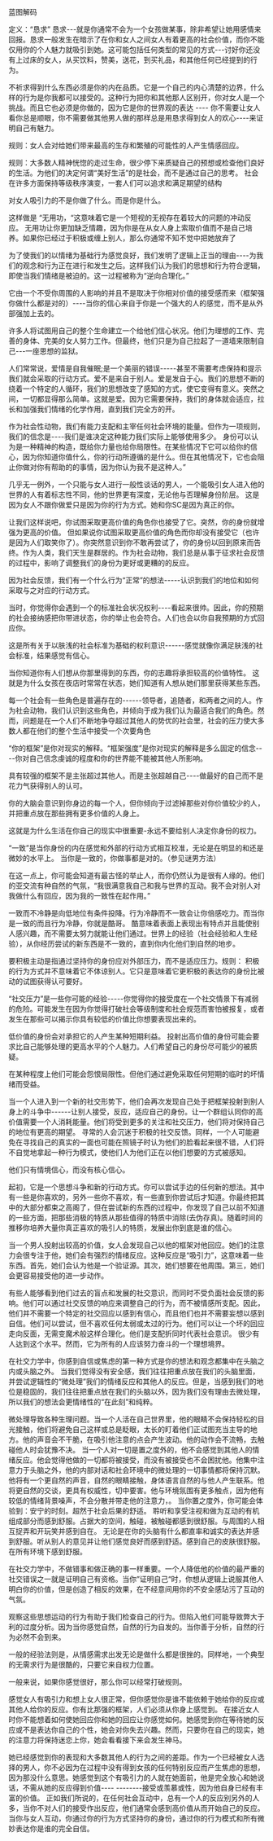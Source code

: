 蓝图解码


定义：“恳求”
恳求---就是你通常不会为一个女孩做某事，除非希望让她用感情来回报。恳求一般发生在暗示了在你和女人之间女人有着更高的社会价值，而你不能仅用你的个人魅力就吸引到她。这可能包括任何类型的常见的方式---讨好你还没有上过床的女人，从买饮料，赞美，送花，到买礼品，和其他任何已经提到的行为。

不祈求得到什么东西必须是你的内在品质。它是一个自己的内心清楚的边界，什么样的行为是你我都可以接受的。这种行为把你和其他那人区别开，你对女人是一个挑战。而且它也必须是你做的，因为它是你的世界观的表达 ---- 你不需要让女人看你总是顺眼，你不需要做其他男人做的那样总是用恳求得到女人的欢心----来证明自己有魅力。

规则：女人会对给她们带来最高的生存和繁殖的可能性的人产生情感回应。

规则：大多数人精神恍惚的走过生命，很少停下来质疑自己的预想或检查他们良好的生活。为他们的决定何谓“美好生活”的是社会，而不是通过自己的思考。
社会在许多方面保持等级秩序演变，一套人们可以追求和满足期望的结构

对女人吸引力的不是你做了什么。而是你是什么。

这样做是 “无用功，“这意味着它是一个短视的无视存在着较大的问题的冲动反应。
无用功让你更加缺乏情趣，因为你是在从女人身上索取价值而不是自己培养。如果你已经过于积极或缠上别人，那么你通常不知不觉中把她放弃了

为了使我们的以情绪为基础行为感觉良好，我们发明了逻辑上正当的理由----为我们的观念和行为正在进行和发生之后。这样我们认为我们的思想和行为符合逻辑，即使当我们情绪是被迫的。这一过程被称为“逆向合理化。”

它由一个不受你周围的人影响的并且不是取决于你相对价值的接受感而来（框架强你做什么都是对的）----当你的信心来自于你是一个强大的人的感觉，而不是从外部强加上去的。

许多人将试图用自己的整个生命建立一个给他们信心状况。他们为理想的工作、完善的身体、完美的女人努力工作。但最终，他们只是为自己拉起了一道墙来限制自己---一座思想的监狱。

人们常常说，爱情是自我催眠;是一个美丽的错误-----甚至不需要考虑保持和提示我们就会采取的行动方式。爱不是来自于别人。爱是发自于心。我们的思想不断的绕着一个特定的人循环，我们的思想改变了感知的方式，使它变得有意义。突然之间，一切都显得那么简单。这就是爱。因为它需要保持，我们的身体就会适应，拉长和加强我们情绪的化学作用，直到我们完全方的开。

作为社会性动物，我们有能力支配和主宰任何社会环境的能量。但作为一项规则，我们的信念是----我们是谁决定这种能力我们实际上能够使用多少。
身份可以认为是一种精神的构造，既给你力量也给你局限性。在某些情况下它可以给你的信心，因为你知道你值什么，你的行动所遵循的是什么。但在其他情况下，它也会阻止你做对你有帮助的的事情，因为你认为我不是这种人。”

几乎无一例外，一个只能与女人进行一般性谈话的男人，一个能吸引女人进入他的世界的人有着标志性不同，他的世界更有深度，无论他与否理解身份阶层。
这是因为女人不跟你做爱只是因为你的行为方式。她和你SC是因为真正的你。

让我们这样说吧，你试图采取更高价值的角色你也接受了它。突然，你的身份就增强为更高的价值。
但如果说你试图采取更高价值的角色而你却没有接受它（也许是因为人们取笑你了）。你突然意识到你不敢再尝试了，你的身份以回到原来而告终。作为人类，我们天生是群居的。作为社会动物，我们总是从事于征求社会反馈的过程中，影响了调整我们的身份为更好或更糟的的反应。

因为社会反馈，我们有一个什么行为“正常”的想法-----认识到我们的地位和如何采取与之对应的行动方式。

当时，你觉得你会遇到一个的标准社会状况权利----看起来很帅。因此，你的预期的社会接纳感把你带进状态，你的举止也会符合。人们也会以你自我预期的方式回应你。

这是所有关于以肤浅的社会标准为基础的权利意识------感觉就像你满足肤浅的社会标准，结果感觉有信心。

当你知道你有人们想从你那里得到的东西，你的志趣将承担较高的价值特性。
这就是为什么女孩在夜店时常常在状态，她们知道有人想从她们那里获得某些东西。

每一个社会有一些角色是普遍存在的------领导者，追随者，和两者之间的人。作为社会动物，我们认识到这些角色，并倾向于成为我们认为最适合我们的角色。然而，问题是在一个人们不断地争夺超过其他人的势优的社会里，社会的压力使大多数人都在他们的整个生活中接受一个次要角色

“你的框架”是你对现实的解释。“框架强度”是你对现实的解释是多么固定的信念----你对自己信念虔诚的程度和你的世界能不能被其他人所影响。

具有较强的框架不是主张超过其他人。而是主张超越自己----做最好的自己而不是花力气获得别人的认可。

你的大脑会意识到你身边的每一个人，但你倾向于过滤掉那些对你价值较少的人，并把重点放在那些拥有更多价值的人身上。

这就是为什么生活在你自己的现实中很重要-永远不要给别人决定你身份的权力。

“一致”是当你身份的内在感觉和外部的行动方式相互校准，无论是在明显的和还是微妙的水平上。
当你是一致的，你做事都是对的。（参见谜男方法）

在这一点上，你可能会知道有最古怪的举止人，而你仍然认为是很有人缘的。他们的亚交流有种自然的气氛，“我很满意我自己和我与世界的互动。我不会对别人对我做什么有回应，因为我的一致性在起作用。”

一致而不冷静是向低地位有条件投降。行为冷静而不一致会让你倍感吃力。而当你是一致的而且行为冷静，你就是酷哥。
酷意味着表面上表现出有特点并且能使别人感兴趣，而不需要太努力就能让他们通过。世界上的经验（社会经验和人生经验），从你经历尝试的新东西是不一致的，直到你内化他们到自然的地步。

要积极主动是指通过坚持你的身份应对外部压力，而不是适应压力。规则：
积极的行为方式并不意味着它不体谅别人。它只是意味着它更积极的表达你的身份比被动的试图获得认可要好。

“社交压力”是一些你可能的经验-----你觉得你的接受度在一个社交情景下有减弱的危险。可能发生在因为你觉得打破社会等级制度和社会规范而害怕被报复，或者发生在那些可以揭示你具有较低的价值比你想要表现出来的。

低价值的身份会对承担它的人产生某种短期利益。
投射出高价值的身份可能会要求比自己能够处理的更高水平的个人魅力。人们希望自己的身份尽可能少的被质疑。

在某种程度上他们可能会怨恨局限性。但他们通过避免采取任何短期的临时的坏情绪而受益。

当一个人进入到一个新的社交形势下，他们会再次发现自己处于把框架投射到别人身上的斗争中------让别人接受，反应，适应自己的身份。让一个群组认同你的高价值需要一个人消耗能量。他们将受到更多的关注和社交压力，他们将对保持自己的地位有更高的期望。
寻常的人会沉迷于积极的社交反馈。同样，一个人可能避免在寻找自己的真实的一面也可能在照镜子时认为他们的脸看起来很不错，人们将不自觉地拿起一种行为模式，使他们人为他们正在以他们想要的方式被感知。

他们只有情境信心，而没有核心信心。

起初，它是一个思想斗争和新的行动方式。你可以尝试手边的任何新的想法。其中有一些是你喜欢的，另外一些你不喜欢，有一些直到你尝试后才知道。你最终把其中的大部分都束之高阁了，但在尝试新的东西的过程中，你发现了自己以前不知道的一些方面，把那些消极的特质从那些值得的特质中消除(去伪存真)。随着时间的推移你培养大量你真正喜欢的吸引人的特质，发展出你到底是谁的信心。

当一个男人投射出较高的价值，女人会发现自己以他的框架对他回应。她们的注意力会很专注于他，她们会有强烈的情绪反应。这种反应是“吸引力”，这意味着一些东西。首先，她们会认为他是一个验证源。其次，她们想要在他周围。第三，她们会更容易接受他的进一步动作。

有些人能够看到他们过去的盲点和发展的社交意识，而同时不受负面社会反馈的影响。他们可以通过社交反馈的响应来调整自己的行为，而不被情感所支配。因此，他们并不需要一个特定的社交回应以感到有信心，而且他们也并不需要妄想以感到自信。他们可以尝试，但不喜欢任何太弱或太过的行为。他们可以让一个坏的回应走向反面，无需变魔术般这样合理化。他们是支配折同时代表社会意识。
很少有人达到这个水平。然而，它为所有的人应该努力奋斗的一个理想境界。

在社交力学中，你感到自信或焦虑的第一种方式是你的想法和观念都集中在头脑之内或头脑之外。
当我们觉得没有安全感，我们往往把重点放在我们的头脑里面，并尝试逻辑性的“微处理”我们的情绪反应和其他人的反应。但是，当感到我们的地位是稳固的，我们往往把重点放在我们的头脑以外，因为我们没有理由去微处理，所以我们的想法会更情绪性的“在此刻”和纯粹。

微处理导致各种生理问题。当一个人活在自己世界里，他的眼睛不会保持轻松的目光接触，他们将避免自己这样或总是眨眼，太长的盯着他们正试图充当主导的地方。他的声音会不干脆，在吸引他注意的点会产生波动。他的动作会不流畅，去触碰他人时会犹豫不决。
当一个人对一切是置之度外的，他不会感觉到其他人的情绪反应。他会觉得他做的一切都将被接受，而没有被接受也不会困扰他。他集中注意力于头脑之外，他的内部对话和社会环境中的微处理的一切事情都将保持沉默。他将有一个更自然的声音，自然的眼睛接触，身体语言自然的与他人产生联系。他将更自然的交谈，更具有权威性，切中要害。他与环境氛围有更多触点，因为他有较低的情绪背景噪声，不会分散并带走他的注意力，。
当你置之度外，你可能会体验到：安宁的时刻。超然于社会后果的舒适。
聆听和享受注视和做为互动的有机组成部分而感到舒服。占据大的空间，触碰，被触碰都感到很舒服。与周围的人相互捉弄和开玩笑并感到自在。
无论是在你的头脑有什么都直率和诚实的表达并感到舒服。听从别人的意见并让他们感觉良好而感到舒适。感到自己的皮肤很舒服。在所有环境下感到舒服。

在社交力学中，不做错事和做正确的事一样重要。一个人降低他的价值的最严重的社交错误之一就是证明自己有资格。当你”证明自己“时，你想从逻辑上说服其他人明白你的价值，但是创造了相反的效果，在不经意间用你的不安全感玷污了互动的气氛。

观察这些思想运动的行为有助于我们检查自己的行为。但陷入他们可能导致弊大于利的过度分析。因为当你感觉自然，自然的行为自发的。当你善于分析，自然的行为必然不会到来。

一般的经验法则是，从情感需求出发无论是做什么都是很挫的。同样地，一个典型的无需求行为是很酷的，只要它来自权力位置。

一般来说，如果你感觉很好，那么你可以经常打破规则。

感觉女人有吸引力和想上女人很正常，但你感觉你是谁不能依赖于她给你的反应或其他人给你的反应。你有比那强的框架，人们必须从你身上感觉到。
在接近女人时你不能想着如何使她回应你和她的回应让你感觉如何。她感觉到你在等待她的反应或不是表达你自己的个性，她会对你失去兴趣。然而，只要你在自己的现实，她的注意力将保持迷恋上你，她会看看接下来会发生神马。

她已经感觉到你的表现和大多数其他人的行为之间的差距。作为一个已经被女人选择的男人，你不必因为在过程中没有得到女孩的任何特别反应而产生焦虑的思想，因为那没什么意思。她感觉到这个有吸引力的人就在她面前，他是完全放心和她说话，不需从她的反应得到价值----
--------接受或羡慕或性，因为他自身已经有丰富的价值。
正如我们所说的，在任何社会互动中，总有一个人的反应别另外的人多，当你不对人们的接受作出反应，他们通常会感到高价值从而开始自己的反应。当你与女人互动，你通过你的行为方式坚持你的身份，通过你的行为模式和所有微妙表达你是谁的完全自信。
